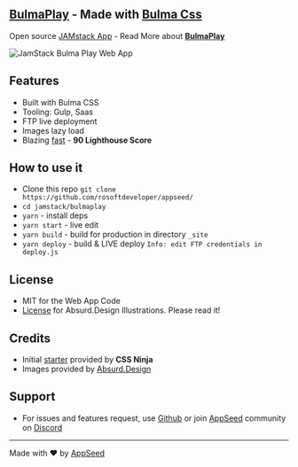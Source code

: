 ## [BulmaPlay](https://bulma-css-bulmaplay.appseed.us) - Made with [Bulma Css](https://bulma.io)
Open source [JAMstack App](https://appseed.us/apps/static/panini/bulmaplay) - Read More about **[BulmaPlay](https://blog.appseed.us/bulmaplay-jamstack-app-built-with-bulma-css/)** 

![JamStack Bulma Play Web App](https://static.appseed.us/misc/jamstack-bulma-css-bulmaplay-absurd.jpg)

## Features
- Built with Bulma CSS
- Tooling: Gulp, Saas
- FTP live deployment
- Images lazy load
- Blazing [fast](https://developers.google.com/speed/pagespeed/insights/?url=https://bulma-css-bulmaplay.appseed.us&tab=desktop) - **90 Lighthouse Score**

## How to use it
- Clone this repo `git clone https://github.com/rosoftdeveloper/appseed/`
- `cd jamstack/bulmaplay`
- `yarn` - install deps
- `yarn start` - live edit
- `yarn build` - build for production in directory `_site`
- `yarn deploy` - build & LIVE deploy `Info: edit FTP credentials in deploy.js `

## License
- MIT for the Web App Code
- [License](https://github.com/rosoftdeveloper/appseed/tree/master/jamstack/bulmaplay/src/images/absurd/LICENSE.md) for Absurd.Design Illustrations. Please read it!   

## Credits
- Initial [starter](https://github.com/cssninjaStudio/fresh) provided by **CSS Ninja**
- Images provided by [Absurd.Design](https://absurd.design)

## Support
- For issues and features request, use [Github](https://github.com/app-generator/bulmaplay/issues/new) or join [AppSeed](https://appseed.us?ref=github-bulmaplay) community on [Discord](https://discord.gg/fZC6hup)   

---
Made with ♥ by [AppSeed](https://appseed.us?ref=github)
